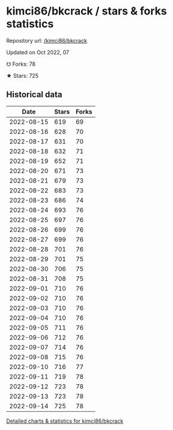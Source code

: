 # kimci86/bkcrack / stars & forks statistics

Repository url: [/kimci86/bkcrack](https://github.com/kimci86/bkcrack)

Updated on Oct 2022, 07

☋ Forks: 78

★ Stars: 725

## Historical data
| Date | Stars | Forks |
|------|-------|-------|
| 2022-08-15 | 619 | 69 | 
| 2022-08-16 | 628 | 70 | 
| 2022-08-17 | 631 | 70 | 
| 2022-08-18 | 632 | 71 | 
| 2022-08-19 | 652 | 71 | 
| 2022-08-20 | 671 | 73 | 
| 2022-08-21 | 679 | 73 | 
| 2022-08-22 | 683 | 73 | 
| 2022-08-23 | 686 | 74 | 
| 2022-08-24 | 693 | 76 | 
| 2022-08-25 | 697 | 76 | 
| 2022-08-26 | 699 | 76 | 
| 2022-08-27 | 699 | 76 | 
| 2022-08-28 | 701 | 76 | 
| 2022-08-29 | 701 | 75 | 
| 2022-08-30 | 706 | 75 | 
| 2022-08-31 | 708 | 75 | 
| 2022-09-01 | 710 | 76 | 
| 2022-09-02 | 710 | 76 | 
| 2022-09-03 | 710 | 76 | 
| 2022-09-04 | 710 | 76 | 
| 2022-09-05 | 711 | 76 | 
| 2022-09-06 | 712 | 76 | 
| 2022-09-07 | 714 | 76 | 
| 2022-09-08 | 715 | 76 | 
| 2022-09-10 | 716 | 77 | 
| 2022-09-11 | 719 | 78 | 
| 2022-09-12 | 723 | 78 | 
| 2022-09-13 | 723 | 78 | 
| 2022-09-14 | 725 | 78 | 


[Detailed charts & statistics for kimci86/bkcrack](https://reviewgithub.com/rep/kimci86/bkcrack)
